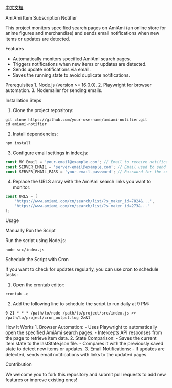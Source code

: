 [中文文档](https://github.com/Panzer-Jack/AmiAmi-subscriber/blob/main/README_ZH.md)

AmiAmi Item Subscription Notifier

This project monitors specified search pages on AmiAmi (an online store for anime figures and merchandise) and sends email notifications when new items or updates are detected.

Features
- Automatically monitors specified AmiAmi search pages.
- Triggers notifications when new items or updates are detected.
- Sends update notifications via email.
- Saves the running state to avoid duplicate notifications.

Prerequisites
	1. Node.js (version >= 16.0.0).
	2. Playwright for browser automation.
	3. Nodemailer for sending emails.

Installation Steps

1.	Clone the project repository:
```
git clone https://github.com/your-username/amiami-notifier.git
cd amiami-notifier
```

2.	Install dependencies:
```
npm install
```

3.	Configure email settings in index.js:
```js
const MY_Email = 'your-email@example.com'; // Email to receive notifications
const SERVER_EMAIL = 'server-email@example.com'; // Email used to send notifications
const SERVER_EMAIL_PASS = 'your-email-password'; // Password for the sender email
```
4.	Replace the URLS array with the AmiAmi search links you want to monitor:
```js
const URLS = [
    'https://www.amiami.com/cn/search/list/?s_maker_id=7824&...',
    'https://www.amiami.com/cn/search/list/?s_maker_id=273&...'
];
```
Usage

Manually Run the Script

Run the script using Node.js:
```
node src/index.js
```
Schedule the Script with Cron

If you want to check for updates regularly, you can use cron to schedule tasks:
1.	Open the crontab editor:
```
crontab -e
```

2.	Add the following line to schedule the script to run daily at 9 PM:
```
0 21 * * * /path/to/node /path/to/project/src/index.js >> /path/to/project/cron_output.log 2>&1
```

How It Works
	1. Browser Automation:
		- Uses Playwright to automatically open the specified AmiAmi search pages.
		- Intercepts API responses from the page to retrieve item data.
	2. State Comparison:
		- Saves the current item state to the lastState.json file.
		- Compares it with the previously saved state to detect new items or updates.
	3. Email Notifications:
		- If updates are detected, sends email notifications with links to the updated pages.

Contribution

We welcome you to fork this repository and submit pull requests to add new features or improve existing ones!
